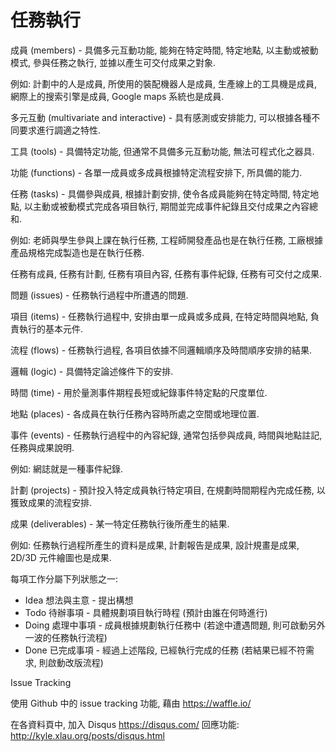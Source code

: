 # 任務執行

成員 (members) - 具備多元互動功能, 能夠在特定時間, 特定地點, 以主動或被動模式, 參與任務之執行, 並據以產生可交付成果之對象.

例如: 計劃中的人是成員, 所使用的裝配機器人是成員, 生產線上的工具機是成員, 網際上的搜索引擎是成員, Google maps 系統也是成員.

多元互動 (multivariate and interactive) - 具有感測或安排能力, 可以根據各種不同要求進行調適之特性.

工具 (tools) - 具備特定功能, 但通常不具備多元互動功能, 無法可程式化之器具.

功能 (functions) - 各單一成員或多成員根據特定流程安排下, 所具備的能力.

任務 (tasks) - 具備參與成員, 根據計劃安排, 使令各成員能夠在特定時間, 特定地點, 以主動或被動模式完成各項目執行, 期間並完成事件紀錄且交付成果之內容總和.

例如: 老師與學生參與上課在執行任務, 工程師開發產品也是在執行任務, 工廠根據產品規格完成製造也是在執行任務.

任務有成員, 任務有計劃, 任務有項目內容, 任務有事件紀錄, 任務有可交付之成果.

問題 (issues) - 任務執行過程中所遭遇的問題.

項目 (items) - 任務執行過程中, 安排由單一成員或多成員, 在特定時間與地點, 負責執行的基本元件.

流程 (flows) - 任務執行過程, 各項目依據不同邏輯順序及時間順序安排的結果.

邏輯 (logic) - 具備特定論述條件下的安排.

時間 (time) - 用於量測事件期程長短或紀錄事件特定點的尺度單位.

地點 (places) - 各成員在執行任務內容時所處之空間或地理位置.

事件 (events) - 任務執行過程中的內容紀錄, 通常包括參與成員, 時間與地點註記, 任務與成果說明.

例如: 網誌就是一種事件紀錄.

計劃 (projects) - 預計投入特定成員執行特定項目, 在規劃時間期程內完成任務, 以獲致成果的流程安排.

成果 (deliverables) - 某一特定任務執行後所產生的結果.

例如: 任務執行過程所產生的資料是成果, 計劃報告是成果, 設計規畫是成果, 2D/3D 元件繪圖也是成果.

每項工作分屬下列狀態之一:

* Idea 想法與主意 - 提出構想
* Todo 待辦事項 - 具體規劃項目執行時程 (預計由誰在何時進行)
* Doing 處理中事項 - 成員根據規劃執行任務中 (若途中遭遇問題, 則可啟動另外一波的任務執行流程)
* Done 已完成事項 - 經過上述階段, 已經執行完成的任務 (若結果已經不符需求, 則啟動改版流程)

Issue Tracking

使用 Github 中的 issue tracking 功能, 藉由 https://waffle.io/

在各資料頁中, 加入 Disqus https://disqus.com/ 回應功能: http://kyle.xlau.org/posts/disqus.html

